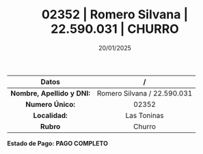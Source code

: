 ﻿---
title: 02352 | Romero Silvana | 22.590.031 | CHURRO
date: 20/01/2025
draft: false
tags: ['las-toninas', 'titular', 'churro']
---

|          **Datos**          |  /  |
|:---------------------------:|:---:|
| **Nombre, Apellido y DNI:** | Romero Silvana / 22.590.031 |
|      **Numero Único:**      | 02352 |
|        **Localidad:**       | Las Toninas |
|          **Rubro**          | Churro |

**Estado de Pago:** **PAGO COMPLETO**
